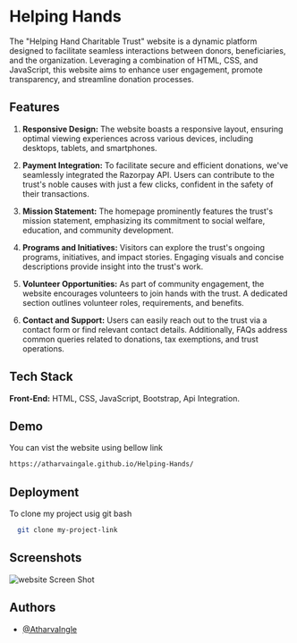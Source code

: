 
# Helping Hands

The "Helping Hand Charitable Trust" website is a dynamic platform designed to facilitate seamless interactions between donors, beneficiaries, and the organization. Leveraging a combination of HTML, CSS, and JavaScript, this website aims to enhance user engagement, promote transparency, and streamline donation processes.

## Features

1. **Responsive Design:** The website boasts a responsive layout, ensuring optimal viewing experiences across various devices, including desktops, tablets, and smartphones.

2. **Payment Integration:** To facilitate secure and efficient donations, we've seamlessly integrated the Razorpay API. Users can contribute to the trust's noble causes with just a few clicks, confident in the safety of their transactions.

3. **Mission Statement:** The homepage prominently features the trust's mission statement, emphasizing its commitment to social welfare, education, and community development.

4. **Programs and Initiatives:** Visitors can explore the trust's ongoing programs, initiatives, and impact stories. Engaging visuals and concise descriptions provide insight into the trust's work.

5. **Volunteer Opportunities:** As part of community engagement, the website encourages volunteers to join hands with the trust. A dedicated section outlines volunteer roles, requirements, and benefits.

6. **Contact and Support:** Users can easily reach out to the trust via a contact form or find relevant contact details. Additionally, FAQs address common queries related to donations, tax exemptions, and trust operations.


## Tech Stack

**Front-End:** HTML, CSS, JavaScript, Bootstrap, Api Integration.


## Demo

You can vist the website using bellow link
```bash
https://atharvaingale.github.io/Helping-Hands/
```


## Deployment

To clone my project usig git bash

```bash
  git clone my-project-link
```

## Screenshots

![website Screen Shot](https://github.com/user-attachments/assets/40f3b242-dca6-4a06-9181-75a2c60a893f)

## Authors

- [@AtharvaIngle](https://www.github.com/AtharvaIngale)



